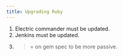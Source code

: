 ```yaml
---
title: Upgrading Ruby
---
```


1. Electric commander must be updated.
2. Jenkins must be updated.
3. >= on gem spec to be more passive.